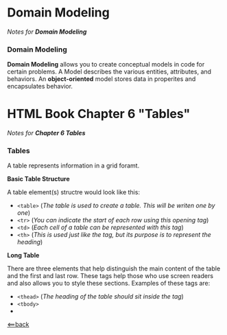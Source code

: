 # Domain Modeling

*Notes for **Domain Modeling***

### Domain Modeling

**Domain Modeling** allows you to create conceptual models in code for certain problems. A Model
describes the various entities, attributes, and behaviors. An **object-oriented** model stores data
in properites and encapsulates behavior.

# HTML Book Chapter 6 "Tables"

*Notes for **Chapter 6 Tables***

### Tables

A table represents information in a grid foramt.

**Basic Table Structure**

 A table element(s) structre would look like this: 
 - ```<table>```
(*The table is used to create a table. This will be writen one by one*)
 - ```<tr>```
(*You can indicate the start of each row using this opening tag*)
 - ```<td>```
 (*Each cell of a table can be represented with this tag*)
 - ```<th>```
(*This is used just like the <td> tag, but its purpose is to represent the heading*)
 
 **Long Table**
 
 There are three elements that help distinguish the main content of the table and the first 
 and last row. These tags help those who use screen readers and also allows you to style 
 these sections.
 Examples of these tags are:
 - ```<thead>```
 (*The heading of the table should sit inside the <thead> tag*)
 - ```<tbody>```
 - 
 
 
 
 
 



    
                                    
[<==back](README.md)
